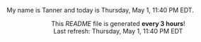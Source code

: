 My name is Tanner and today is Thursday, May 1, 11:40 PM EDT.

<p align="center">This <i>README</i> file is generated <b>every 3 hours</b>!</br>Last refresh: Thursday, May 1, 11:40 PM EDT<br /></p>
